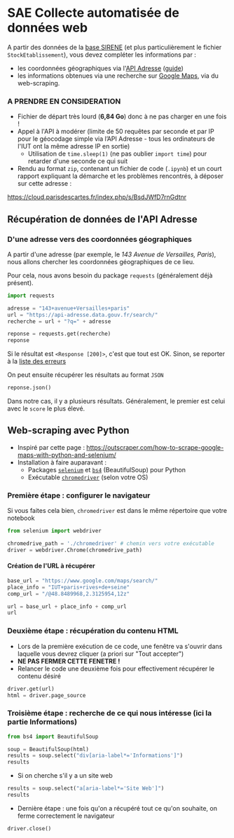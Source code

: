 # SAE Collecte automatisée de données web

<!--
- 10h de TP
- 6 heures de suivi
- Pas de soutenances
Base SIRENE à compléter par
- Coordonnées géographiques
- Informations sur le web via Google Maps
-->

A partir des données de la [base SIRENE](https://www.data.gouv.fr/fr/datasets/base-sirene-des-entreprises-et-de-leurs-etablissements-siren-siret/) (et plus particulièrement le fichier `StockEtablissement`), vous devez compléter les informations par :

- les coordonnées géographiques via l'[API Adresse](https://adresse.data.gouv.fr/api-doc/adresse) ([guide](https://guides.etalab.gouv.fr/apis-geo/1-api-adresse.html#les-donnees-d-adresses))
- les informations obtenues via une recherche sur [Google Maps](https://www.google.com/maps/search/), via du web-scraping.

### A PRENDRE EN CONSIDERATION

- Fichier de départ très lourd (**6,84 Go**) donc à ne pas charger en une fois !
- Appel à l'API à modérer (limite de 50 requêtes par seconde et par IP pour le géocodage simple via l’API Adresse - tous les ordinateurs de l'IUT ont la même adresse IP en sortie)
    - Utilisation de `time.sleep(1)` (ne pas oublier `import time`) pour retarder d'une seconde ce qui suit
- Rendu au format `zip`, contenant un fichier de code (`.ipynb`) et un court rapport expliquant la démarche et les problèmes rencontrés, à déposer sur cette adresse : 

<https://cloud.parisdescartes.fr/index.php/s/BsdJWfD7rnGdtnr>

## Récupération de données de l'API Adresse

### D'une adresse vers des coordonnées géographiques

A partir d'une adresse (par exemple, le *143 Avenue de Versailles, Paris*), nous allons chercher les coordonnées géographiques de ce lieu. 

Pour cela, nous avons besoin du package `requests` (généralement déjà présent).

```python
import requests

adresse = "143+avenue+Versailles+paris"
url = "https://api-adresse.data.gouv.fr/search/"
recherche = url + "?q=" + adresse

reponse = requests.get(recherche)
reponse
```

Si le résultat est `<Response [200]>`, c'est que tout est OK. Sinon, se reporter à la [liste des erreurs](https://developer.mozilla.org/en-US/docs/Web/HTTP/Status)

On peut ensuite récupérer les résultats au format `JSON` 

```python
reponse.json()
```

Dans notre cas, il y a plusieurs résultats. Généralement, le premier est celui avec le `score` le plus élevé.

## Web-scraping avec Python

- Inspiré par cette page : <https://outscraper.com/how-to-scrape-google-maps-with-python-and-selenium/>
- Installation à faire auparavant :
    - Packages [`selenium`](https://selenium-python.readthedocs.io/api.html#locate-elements-by) et [`bs4`](https://www.crummy.com/software/BeautifulSoup) (BeautifulSoup) pour Python
    - Exécutable [`chromedriver`](https://chromedriver.chromium.org/downloads) (selon votre OS)

### Première étape : configurer le navigateur 

Si vous faites cela bien, `chromedriver` est dans le même répertoire que votre notebook

```python
from selenium import webdriver

chromedrive_path = './chromedriver' # chemin vers votre exécutable 
driver = webdriver.Chrome(chromedrive_path)
```

#### Création de l'URL à récupérer

```python
base_url = "https://www.google.com/maps/search/"
place_info = "IUT+paris+rives+de+seine"
comp_url = "/@48.8489968,2.3125954,12z"

url = base_url + place_info + comp_url
url
```

### Deuxième étape : récupération du contenu HTML

- Lors de la première exécution de ce code, une fenêtre va s'ouvrir dans laquelle vous devrez cliquer (a priori sur "Tout accepter")
- **NE PAS FERMER CETTE FENETRE !**
- Relancer le code une deuxième fois pour effectivement récupérer le contenu désiré

```python
driver.get(url)
html = driver.page_source
```

### Troisième étape : recherche de ce qui nous intéresse (ici la partie Informations)

```python
from bs4 import BeautifulSoup

soup = BeautifulSoup(html)
results = soup.select("div[aria-label*='Informations']")
results
```

- Si on cherche s'il y a un site web 

```python
results = soup.select("a[aria-label*='Site Web']")
results
```

- Dernière étape : une fois qu'on a récupéré tout ce qu'on souhaite, on ferme correctement le navigateur

```python
driver.close()
```


